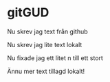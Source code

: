 # gitGUD

Nu skrev jag text från github

Nu skrev jag lite text lokalt

Nu fixade jag ett litet n till ett stort

Ännu mer text tillagd lokalt!